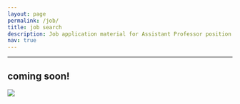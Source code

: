```yaml
---
layout: page
permalink: /job/
title: job search
description: Job application material for Assistant Professor position in Fall 2021.
nav: true
---
```

___

## coming soon!

<img class="img-fluid rounded z-depth-1" src="{{ site.baseurl }}/assets/img/imgturtle.png" data-zoomable>
